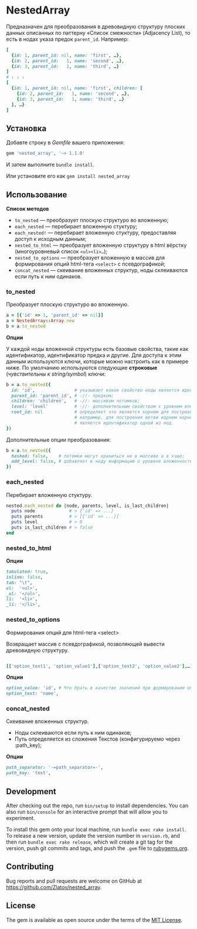# NestedArray

Предназначен для преобразования в древовидную структуру плоских данных описанных по паттерну «Список смежности» (Adjacency List), то есть в нодах указа предок `parent_id`. Например:

```ruby
[
  {id: 1, parent_id: nil, name: 'first', …},
  {id: 2, parent_id:   1, name: 'second', …},
  {id: 3, parent_id:   1, name: 'third', …}
]
# ↓ ↓ ↓
[
  {id: 1, parent_id: nil, name: 'first', children: [
    {id: 2, parent_id:   1, name: 'second', …},
    {id: 3, parent_id:   1, name: 'third', …}
  ], …}
]
```


## Установка

Добавте строку в _Gemfile_ вашего приложения:

```ruby
gem 'nested_array', '~> 1.1.0'
```

И затем выполните `bundle install`.

Или установите его как `gem install nested_array`


## Использование

__Список методов__

* `to_nested` — преобразует плоскую структуро во вложенную;
* `each_nested` — перебирает вложенную стуктуру;
* `each_nested!` — перебирает вложенную стуктуру, предоставляя доступ к исходным данным;
* `nested_to_html` — преобразует вложенную структуру в html вёрстку (многоуровневый список `<ul><li>…`);
* `nested_to_options` — преобразует вложенную в массив для формирования опций html-тега `<select>` с псевдографикой;
* `concat_nested` — скеивание вложенных структур, ноды склеиваются если путь к ним одинаков.

### to_nested

Преобразует плоскую структуро во вложенную.

```ruby
a = [{'id' => 1, 'parent_id' => nil}]
a = NestedArray::Array.new 
b = a.to_nested
```

__Опции__

У каждой ноды вложенной структуры есть базовые свойства, такие как идентификатор, идентификатор предка и другие. Для доступа к этим данным используются ключи, которые можно настроить как в примере ниже. По умолчанию используются следующие __строковые__ (_чувствительны к string/symbol_) ключи:

```ruby
b = a.to_nested({
  id: 'id',               # указывает какое свойство ноды является идентификатором;
  parent_id: 'parent_id', # -//- предком;
  children: 'children',   # -//- массивом потомков;
  level: 'level'          # -//- дополнительным свойством с уровнем вложенности;
  root_id: nil            # определяет что является корнем для построения дерева,
                          # например, для построения ветви корнем корнем
                          # является идентификатор одной из нод.
})
```

Дополнительные опции преобразования:

```ruby
b = a.to_nested({
  hashed: false,    # потомки могут храниться не в массиве а в хэше;
  add_level: false, # добавляет в ноду информацию о уровене вложенности ноды;
})
```

### each_nested

Перебирает вложенную стуктуру.

```ruby
nested.each_nested do |node, parents, level, is_last_children|
  puts node             # > {'id' => ...}
  puts parents          # > [{'id' => ...}]
  puts level            # > 0
  puts is_last_children # > false
end
```

### nested_to_html

__Опции__

```ruby
tabulated: true,
inline: false,
tab: "\t",
ul:  '<ul>',
_ul: '</ul>',
li:  '<li>',
_li: '</li>',
```

### nested_to_options

Формирования опций для html-тега &lt;select&gt;

Возвращает массив с псевдографикой, позволяющей вывести древовидную структуру.

```ruby

[['option_text1', 'option_value1'],['option_text2', 'option_value2'],…]
```

__Опции__

```ruby
option_value: 'id', # Что брать в качестве значений при формировании опций селекта.
option_text: 'name',
```

### concat_nested

Скеивание вложенных структур.

* Ноды склеиваются если путь к ним одинаков;
* Путь определяется из сложения Текстов (конфигурируемо через :path_key);

__Опции__

```ruby
path_separator: '-=path_separator=-',
path_key: 'text',
```

## Development

After checking out the repo, run `bin/setup` to install dependencies. You can also run `bin/console` for an interactive prompt that will allow you to experiment.

To install this gem onto your local machine, run `bundle exec rake install`. To release a new version, update the version number in `version.rb`, and then run `bundle exec rake release`, which will create a git tag for the version, push git commits and tags, and push the `.gem` file to [rubygems.org](https://rubygems.org).

## Contributing

Bug reports and pull requests are welcome on GitHub at https://github.com/Zlatov/nested_array.

## License

The gem is available as open source under the terms of the [MIT License](https://opensource.org/licenses/MIT).
